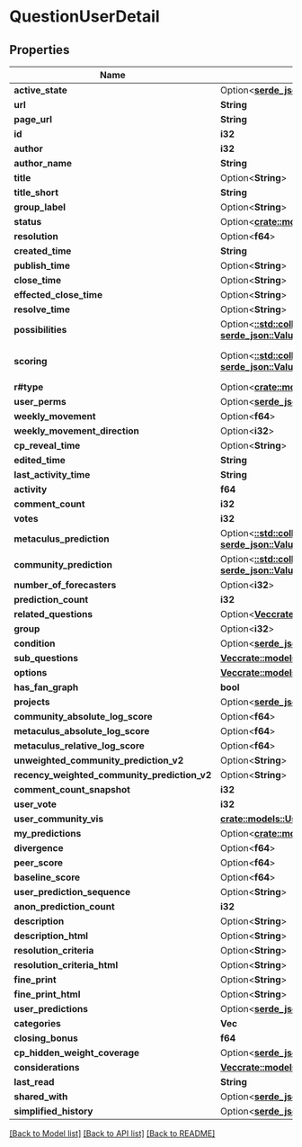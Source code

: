 # QuestionUserDetail

## Properties

Name | Type | Description | Notes
------------ | ------------- | ------------- | -------------
**active_state** | Option<[**serde_json::Value**](.md)> |  | [readonly]
**url** | **String** |  | [readonly]
**page_url** | **String** |  | [readonly]
**id** | **i32** |  | [readonly]
**author** | **i32** |  | [readonly]
**author_name** | **String** |  | [readonly]
**title** | Option<**String**> |  | [optional]
**title_short** | **String** |  | [readonly]
**group_label** | Option<**String**> |  | [optional]
**status** | Option<[**crate::models::Status3baEnum**](Status3baEnum.md)> |  | [optional]
**resolution** | Option<**f64**> |  | [readonly]
**created_time** | **String** |  | [readonly]
**publish_time** | Option<**String**> |  | [optional]
**close_time** | Option<**String**> |  | [optional]
**effected_close_time** | Option<**String**> |  | [readonly]
**resolve_time** | Option<**String**> |  | [optional]
**possibilities** | Option<[**::std::collections::HashMap<String, serde_json::Value>**](serde_json::Value.md)> |  | [optional]
**scoring** | Option<[**::std::collections::HashMap<String, serde_json::Value>**](serde_json::Value.md)> |  | [optional][default to {}]
**r#type** | Option<[**crate::models::QuestionTypes**](QuestionTypes.md)> |  | [optional]
**user_perms** | Option<[**serde_json::Value**](.md)> |  | [readonly]
**weekly_movement** | Option<**f64**> |  | [optional]
**weekly_movement_direction** | Option<**i32**> |  | [optional]
**cp_reveal_time** | Option<**String**> |  | [optional]
**edited_time** | **String** |  | [readonly]
**last_activity_time** | **String** |  | [readonly]
**activity** | **f64** |  | [readonly]
**comment_count** | **i32** |  | [readonly]
**votes** | **i32** |  | [readonly]
**metaculus_prediction** | Option<[**::std::collections::HashMap<String, serde_json::Value>**](serde_json::Value.md)> |  | [readonly]
**community_prediction** | Option<[**::std::collections::HashMap<String, serde_json::Value>**](serde_json::Value.md)> |  | [readonly]
**number_of_forecasters** | Option<**i32**> |  | [readonly]
**prediction_count** | **i32** |  | 
**related_questions** | Option<[**Vec<crate::models::QuestionRelated>**](QuestionRelated.md)> |  | [readonly]
**group** | Option<**i32**> |  | [readonly]
**condition** | Option<[**serde_json::Value**](.md)> |  | [readonly]
**sub_questions** | [**Vec<crate::models::SubQuestionUserDetail>**](SubQuestionUserDetail.md) |  | 
**options** | [**Vec<crate::models::Option>**](Option.md) |  | [readonly]
**has_fan_graph** | **bool** |  | [readonly]
**projects** | Option<[**serde_json::Value**](.md)> |  | [readonly]
**community_absolute_log_score** | Option<**f64**> |  | [readonly]
**metaculus_absolute_log_score** | Option<**f64**> |  | [readonly]
**metaculus_relative_log_score** | Option<**f64**> |  | [readonly]
**unweighted_community_prediction_v2** | Option<**String**> |  | [readonly]
**recency_weighted_community_prediction_v2** | Option<**String**> |  | [readonly]
**comment_count_snapshot** | **i32** |  | [readonly]
**user_vote** | **i32** |  | [readonly]
**user_community_vis** | [**crate::models::UserCommunityVisEnum**](UserCommunityVisEnum.md) |  | [readonly]
**my_predictions** | Option<[**crate::models::ExtendedPredictionUsername**](ExtendedPredictionUsername.md)> |  | [optional]
**divergence** | Option<**f64**> |  | [readonly]
**peer_score** | Option<**f64**> |  | [readonly]
**baseline_score** | Option<**f64**> |  | [readonly]
**user_prediction_sequence** | Option<**String**> |  | [readonly]
**anon_prediction_count** | **i32** |  | [readonly]
**description** | Option<**String**> |  | [optional]
**description_html** | Option<**String**> |  | [optional]
**resolution_criteria** | Option<**String**> |  | [optional]
**resolution_criteria_html** | Option<**String**> |  | [optional]
**fine_print** | Option<**String**> |  | [optional]
**fine_print_html** | Option<**String**> |  | [optional]
**user_predictions** | Option<[**serde_json::Value**](.md)> |  | [readonly]
**categories** | **Vec<String>** |  | 
**closing_bonus** | **f64** |  | [readonly]
**cp_hidden_weight_coverage** | Option<[**serde_json::Value**](.md)> |  | [readonly]
**considerations** | [**Vec<crate::models::Considerations>**](Considerations.md) |  | [readonly]
**last_read** | **String** |  | [readonly]
**shared_with** | Option<[**serde_json::Value**](.md)> |  | [readonly]
**simplified_history** | Option<[**serde_json::Value**](.md)> |  | [readonly]

[[Back to Model list]](../README.md#documentation-for-models) [[Back to API list]](../README.md#documentation-for-api-endpoints) [[Back to README]](../README.md)



